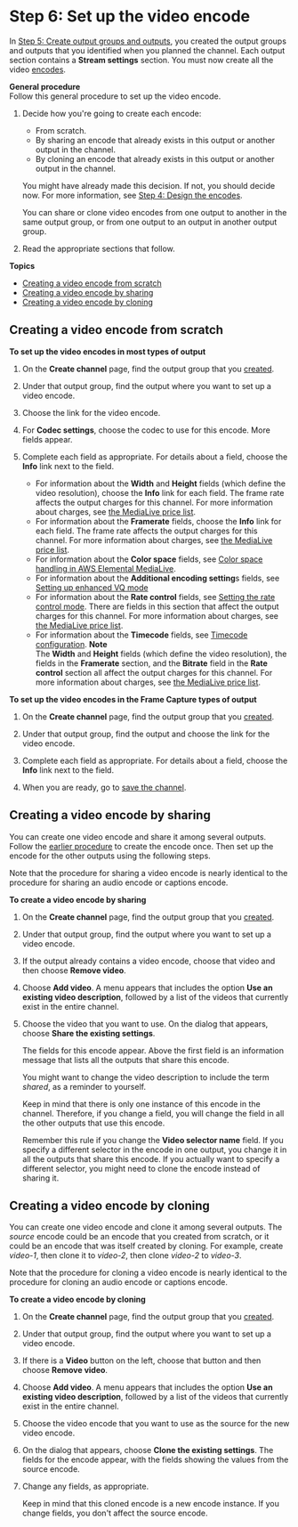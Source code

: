 # Step 6: Set up the video encode<a name="creating-a-channel-step6"></a>

In [Step 5: Create output groups and outputs](creating-a-channel-step4.md), you created the output groups and outputs that you identified when you planned the channel\. Each output section contains a **Stream settings** section\. You must now create all the video [encodes](channels.md#encode)\. 

**General procedure**  
Follow this general procedure to set up the video encode\.

1. Decide how you're going to create each encode:
   + From scratch\.
   + By sharing an encode that already exists in this output or another output in the channel\.
   + By cloning an encode that already exists in this output or another output in the channel\.

   You might have already made this decision\. If not, you should decide now\. For more information, see [Step 4: Design the encodes](designing-encodes.md)\.

   You can share or clone video encodes from one output to another in the same output group, or from one output to an output in another output group\.

1. Read the appropriate sections that follow\.

**Topics**
+ [Creating a video encode from scratch](#create-video-scratch)
+ [Creating a video encode by sharing](#create-video-share)
+ [Creating a video encode by cloning](#create-video-clone)

## Creating a video encode from scratch<a name="create-video-scratch"></a>

**To set up the video encodes in most types of output**

1. On the **Create channel** page, find the output group that you [created](creating-a-channel-step4.md)\. 

1. Under that output group, find the output where you want to set up a video encode\.

1. Choose the link for the video encode\.

1. For **Codec settings**, choose the codec to use for this encode\. More fields appear\.

1. Complete each field as appropriate\. For details about a field, choose the **Info** link next to the field\. 
   + For information about the **Width** and **Height** fields \(which define the video resolution\), choose the **Info** link for each field\. The frame rate affects the output charges for this channel\. For more information about charges, see [the MediaLive price list](https://aws.amazon.com/medialive/pricing/)\.
   + For information about the **Framerate** fields, choose the **Info** link for each field\. The frame rate affects the output charges for this channel\. For more information about charges, see [the MediaLive price list](https://aws.amazon.com/medialive/pricing/)\.
   + For information about the **Color space** fields, see [Color space handling in AWS Elemental MediaLive](color-space.md)\.
   + For information about the **Additional encoding setting**s fields, see [Setting up enhanced VQ mode](video-enhancedvq.md)
   + For information about the **Rate control** fields, see [Setting the rate control mode](video-encode-ratecontrol.md)\. There are fields in this section that affect the output charges for this channel\. For more information about charges, see [the MediaLive price list](https://aws.amazon.com/medialive/pricing/)\.
   + For information about the **Timecode** fields, see [Timecode configuration](timecode.md)\.
**Note**  
The **Width** and **Height** fields \(which define the video resolution\), the fields in the **Framerate** section, and the **Bitrate** field in the **Rate control** section all affect the output charges for this channel\. For more information about charges, see [the MediaLive price list](https://aws.amazon.com/medialive/pricing/)\.

**To set up the video encodes in the Frame Capture types of output**

1. On the **Create channel** page, find the output group that you [created](creating-a-channel-step4.md)\. 

1. Under that output group, find the output and choose the link for the video encode\.

1. Complete each field as appropriate\. For details about a field, choose the **Info** link next to the field\.

1. When you are ready, go to [save the channel](creating-a-channel-step9.md)\.

## Creating a video encode by sharing<a name="create-video-share"></a>

You can create one video encode and share it among several outputs\. Follow the [earlier procedure](#create-video-scratch) to create the encode once\. Then set up the encode for the other outputs using the following steps\.

Note that the procedure for sharing a video encode is nearly identical to the procedure for sharing an audio encode or captions encode\.

**To create a video encode by sharing**

1. On the **Create channel** page, find the output group that you [created](creating-a-channel-step4.md)\. 

1. Under that output group, find the output where you want to set up a video encode\.

1. If the output already contains a video encode, choose that video and then choose **Remove video**\.

1. Choose **Add video**\. A menu appears that includes the option **Use an existing video description**, followed by a list of the videos that currently exist in the entire channel\.

1. Choose the video that you want to use\. On the dialog that appears, choose **Share the existing settings**\.

   The fields for this encode appear\. Above the first field is an information message that lists all the outputs that share this encode\. 

   You might want to change the video description to include the term *shared*, as a reminder to yourself\.

   Keep in mind that there is only one instance of this encode in the channel\. Therefore, if you change a field, you will change the field in all the other outputs that use this encode\. 

   Remember this rule if you change the **Video selector name** field\. If you specify a different selector in the encode in one output, you change it in all the outputs that share this encode\. If you actually want to specify a different selector, you might need to clone the encode instead of sharing it\.

## Creating a video encode by cloning<a name="create-video-clone"></a>

You can create one video encode and clone it among several outputs\. The *source* encode could be an encode that you created from scratch, or it could be an encode that was itself created by cloning\. For example, create *video\-1*, then clone it to *video\-2*, then clone *video\-2* to *video\-3*\.

Note that the procedure for cloning a video encode is nearly identical to the procedure for cloning an audio encode or captions encode\.

**To create a video encode by cloning**

1. On the **Create channel** page, find the output group that you [created](creating-a-channel-step4.md)\. 

1. Under that output group, find the output where you want to set up a video encode\.

1. If there is a **Video** button on the left, choose that button and then choose **Remove video**\.

1. Choose **Add video**\. A menu appears that includes the option **Use an existing video description**, followed by a list of the videos that currently exist in the entire channel\.

1. Choose the video encode that you want to use as the source for the new video encode\. 

1. On the dialog that appears, choose **Clone the existing settings**\. The fields for the encode appear, with the fields showing the values from the source encode\.

1. Change any fields, as appropriate\.

   Keep in mind that this cloned encode is a new encode instance\. If you change fields, you don't affect the source encode\.